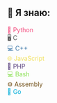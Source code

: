 <h2>🧠 Я знаю:</h2>

<p>
  <span style="color:#f34b7d">🐍 Python</span><br>
  <span style="color:#555555">🖥️ C</span><br>
  <span style="color:#3572A5">💻 C++</span><br>
  <span style="color:#f1e05a">🌐 JavaScript</span><br>
  <span style="color:#563d7c">💜 PHP</span><br>
  <span style="color:#89e051">💻 Bash</span><br>
  <span style="color:#6E4C13">⚙️ Assembly</span><br>
  <span style="color:#00ADD8">🐹 Go</span><br>
</p>
